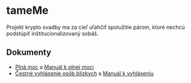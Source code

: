 # tameMe

Projekt krypto svadby ma za cieľ uľahčiť spolužitie párom, ktoré nechcú podstúpiť inštitucionalizovaný sobáš.

## Dokumenty

- [Plná moc](https://paralelnapolis.github.io/tameMe/sk/plna-moc/contract) a [Manuál k plnej moci](https://paralelnapolis.github.io/tameMe/sk/plna-moc/manual)
- [Čestné vyhlásenie osôb blízkych](https://paralelnapolis.github.io/tameMe/sk/osoba-blizka/contract) a [Manuál k vyhláseniu](https://paralelnapolis.github.io/tameMe/sk/osoba-blizka/manuál)
